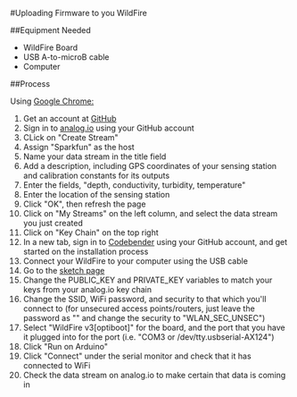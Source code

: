 #Uploading Firmware to you WildFire

##Equipment Needed

- WildFire Board
- USB A-to-microB cable
- Computer

##Process

Using [Google Chrome:](http://google.com/chrome)

1. Get an account at [GitHub](http://github.com)
2. Sign in to [analog.io](http://analog.io) using your GitHub account
3. CLick on "Create Stream"
4. Assign "Sparkfun" as the host
5. Name your data stream in the title field
6. Add a description, including GPS coordinates of your sensing station and calibration constants for its outputs
7. Enter the fields, "depth, conductivity, turbidity, temperature"
8. Enter the location of the sensing station
9. Click "OK", then refresh the page
10. Click on "My Streams" on the left column, and select the data stream you just created
11. Click on "Key Chain" on the top right
12. In a new tab, sign in to [Codebender](http://codebender.cc) using your GitHub account, and get started on the installation process
13. Connect your WildFire to your computer using the USB cable
14. Go to the [sketch page](https://codebender.cc/sketch:142332)
15. Change the PUBLIC_KEY and PRIVATE_KEY variables to match your keys from your analog.io key chain
16. Change the SSID, WiFi password, and security to that which you'll connect to (for unsecured access points/routers, just leave the password as "" and change the security to "WLAN_SEC_UNSEC")
17. Select "WildFire v3[optiboot]" for the board, and the port that you have it plugged into for the port (i.e. "COM3 or /dev/tty.usbserial-AX124")
18. Click "Run on Arduino"
19. Click "Connect" under the serial monitor and check that it has connected to WiFi
20. Check the data stream on analog.io to make certain that data is coming in
